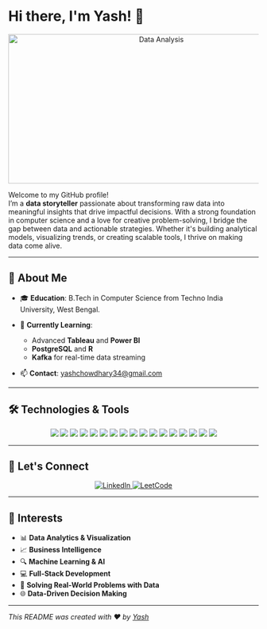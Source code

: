 # Hi there, I'm Yash! 👋  

<div align="center">  
  <img src="https://user-images.githubusercontent.com/74038190/212749447-bfb7e725-6987-49d9-ae85-2015e3e7cc41.gif" alt="Data Analysis" width="600" height="300">  
</div>  

Welcome to my GitHub profile!  
I’m a **data storyteller** passionate about transforming raw data into meaningful insights that drive impactful decisions. With a strong foundation in computer science and a love for creative problem-solving, I bridge the gap between data and actionable strategies. Whether it's building analytical models, visualizing trends, or creating scalable tools, I thrive on making data come alive.  

---

## 🚀 About Me  

- 🎓 **Education**: B.Tech in Computer Science from Techno India University, West Bengal.  
- 🌱 **Currently Learning**:  
  - Advanced **Tableau** and **Power BI**  
  - **PostgreSQL** and **R**  
  - **Kafka** for real-time data streaming  

- 📫 **Contact**: yashchowdhary34@gmail.com  

---

## 🛠️ Technologies & Tools  

<div align="center">  
  <img src="https://img.shields.io/badge/-SQL-336791?style=flat-square&logo=postgresql&logoColor=white">  
  <img src="https://img.shields.io/badge/-PostgreSQL-4169E1?style=flat-square&logo=postgresql&logoColor=white">  
  <img src="https://img.shields.io/badge/-MongoDB-47A248?style=flat-square&logo=mongodb&logoColor=white">  
  <img src="https://img.shields.io/badge/-Tableau-E97627?style=flat-square&logo=tableau&logoColor=white">  
  <img src="https://img.shields.io/badge/-Power%20BI-F2C811?style=flat-square&logo=power-bi&logoColor=black">  
  <img src="https://img.shields.io/badge/-R-276DC3?style=flat-square&logo=r&logoColor=white">  
  <img src="https://img.shields.io/badge/-JavaScript-F7DF1E?style=flat-square&logo=javascript&logoColor=black">  
  <img src="https://img.shields.io/badge/-React-61DAFB?style=flat-square&logo=react&logoColor=black">  
  <img src="https://img.shields.io/badge/-Redux-764ABC?style=flat-square&logo=redux&logoColor=white">  
  <img src="https://img.shields.io/badge/-Node.js-339933?style=flat-square&logo=node.js&logoColor=white">  
  <img src="https://img.shields.io/badge/-Express.js-000000?style=flat-square&logo=express&logoColor=white">  
  <img src="https://img.shields.io/badge/-HTML5-E34F26?style=flat-square&logo=html5&logoColor=white">  
  <img src="https://img.shields.io/badge/-CSS3-1572B6?style=flat-square&logo=css3&logoColor=white">  
  <img src="https://img.shields.io/badge/-Tailwind%20CSS-38B2AC?style=flat-square&logo=tailwind-css&logoColor=white">  
  <img src="https://img.shields.io/badge/-Git-F05032?style=flat-square&logo=git&logoColor=white">  
  <img src="https://img.shields.io/badge/-GitHub-181717?style=flat-square&logo=github&logoColor=white">  
  <img src="https://img.shields.io/badge/-Java-007396?style=flat-square&logo=java&logoColor=white">  
</div>  

---

## 🤝 Let's Connect  

<div align="center">  
  <a href="https://www.linkedin.com/in/yash-chowdhary-670b52323/">
    <img src="https://img.shields.io/badge/-LinkedIn-0077B5?style=for-the-badge&logo=linkedin&logoColor=white" alt="LinkedIn">
  </a>  
  <a href="https://leetcode.com/u/yashchowdhary/">
    <img src="https://img.shields.io/badge/-LeetCode-FFA116?style=for-the-badge&logo=leetcode&logoColor=white" alt="LeetCode">
  </a>  
</div>  

---

## 🌟 Interests  

- 📊 **Data Analytics & Visualization**  
- 📈 **Business Intelligence**  
- 🔍 **Machine Learning & AI**  
- 💻 **Full-Stack Development**  
- 🧠 **Solving Real-World Problems with Data**  
- 🌐 **Data-Driven Decision Making**  

---

*This README was created with ❤️ by [Yash](https://github.com/YashChowdhary34)*  
